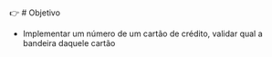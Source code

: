 👉 # Objetivo

- Implementar um número de um cartão de crédito, validar qual a bandeira daquele cartão

